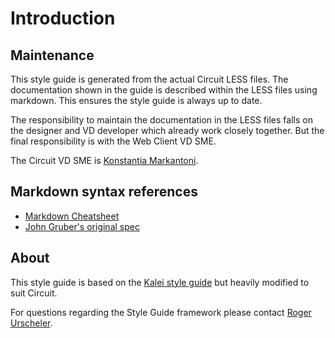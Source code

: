 # Introduction

## Maintenance

This style guide is generated from the actual Circuit LESS files.
The documentation shown in the guide is described within the LESS files using markdown.
This ensures the style guide is always up to date.

The responsibility to maintain the documentation in the LESS files falls on the designer
and VD developer which already work closely together.
But the final responsibility is with the Web Client VD SME.

The Circuit VD SME is [Konstantia Markantoni](mailto:konstantia.markantoni@unify.com).

## Markdown syntax references
* [Markdown Cheatsheet](https://github.com/adam-p/markdown-here/wiki/Markdown-Cheatsheet)
* [John Gruber's original spec](http://daringfireball.net/projects/markdown/)

## About

This style guide is based on the [Kalei style guide](https://github.com/thomasdavis/kaleistyleguide)
but heavily modified to suit Circuit.

For questions regarding the Style Guide framework please contact [Roger Urscheler](mailto:roger.urscheler@unify.com).

<div style="clear:both; height: 20px;"></div>

<object width="640" height="390">
  <param name="movie"
         value="https://www.youtube.com/v/1hOaGs6YyQI?version=3&autoplay=0"></param>
  <param name="allowScriptAccess" value="always"></param>
  <embed src="https://www.youtube.com/v/1hOaGs6YyQI?version=3&autoplay=0"
         type="application/x-shockwave-flash"
         allowscriptaccess="always"
         width="640" height="390"></embed>
</object>